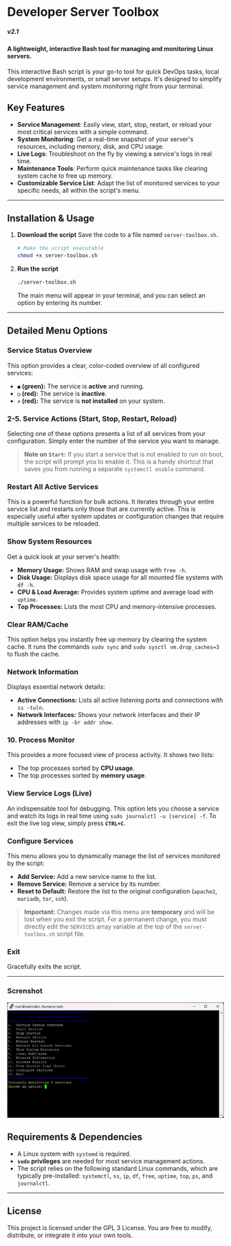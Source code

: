 # Developer Server Toolbox 
##### v2.1 

#### A lightweight, interactive Bash tool for managing and monitoring Linux servers.

This interactive Bash script is your go-to tool for quick DevOps tasks, local development environments, or small server setups. It's designed to simplify service management and system monitoring right from your terminal.

##  Key Features

  - **Service Management**: Easily view, start, stop, restart, or reload your most critical services with a simple command.
  - **System Monitoring**: Get a real-time snapshot of your server's resources, including memory, disk, and CPU usage.
  - **Live Logs**: Troubleshoot on the fly by viewing a service's logs in real time.
  - **Maintenance Tools**: Perform quick maintenance tasks like clearing system cache to free up memory.
  - **Customizable Service List**: Adapt the list of monitored services to your specific needs, all within the script's menu.

-----

##  Installation & Usage

1.  **Download the script**
    Save the code to a file named `server-toolbox.sh`.

    ```bash
    # Make the script executable
    chmod +x server-toolbox.sh
    ```

2.  **Run the script**

    ```bash
    ./server-toolbox.sh
    ```

    The main menu will appear in your terminal, and you can select an option by entering its number.

-----

##  Detailed Menu Options

###  Service Status Overview

This option provides a clear, color-coded overview of all configured services:

  - **`●` (green):** The service is **active** and running.
  - **`○` (red):** The service is **inactive**.
  - **`✗` (red):** The service is **not installed** on your system.

### 2-5. Service Actions (Start, Stop, Restart, Reload)

Selecting one of these options presents a list of all services from your configuration. Simply enter the number of the service you want to manage.

> **Note on `Start`:** If you start a service that is not enabled to run on boot, the script will prompt you to enable it. This is a handy shortcut that saves you from running a separate `systemctl enable` command.

###  Restart All Active Services

This is a powerful function for bulk actions. It iterates through your entire service list and restarts only those that are currently active. This is especially useful after system updates or configuration changes that require multiple services to be reloaded.

###  Show System Resources

Get a quick look at your server's health:

  - **Memory Usage:** Shows RAM and swap usage with `free -h`.
  - **Disk Usage:** Displays disk space usage for all mounted file systems with `df -h`.
  - **CPU & Load Average:** Provides system uptime and average load with `uptime`.
  - **Top Processes:** Lists the most CPU and memory-intensive processes.

### Clear RAM/Cache

This option helps you instantly free up memory by clearing the system cache. It runs the commands `sudo sync` and `sudo sysctl vm.drop_caches=3` to flush the cache.

###  Network Information

Displays essential network details:

  - **Active Connections:** Lists all active listening ports and connections with `ss -tuln`.
  - **Network Interfaces:** Shows your network interfaces and their IP addresses with `ip -br addr show`.

### 10\. Process Monitor

This provides a more focused view of process activity. It shows two lists:

  - The top processes sorted by **CPU usage**.
  - The top processes sorted by **memory usage**.

###  View Service Logs (Live)

An indispensable tool for debugging. This option lets you choose a service and watch its logs in real time using `sudo journalctl -u [service] -f`. To exit the live log view, simply press **`CTRL+C`**.

###  Configure Services

This menu allows you to dynamically manage the list of services monitored by the script:

  - **Add Service:** Add a new service name to the list.
  - **Remove Service:** Remove a service by its number.
  - **Reset to Default:** Restore the list to the original configuration (`apache2`, `mariadb`, `tor`, `ssh`).

> **Important:** Changes made via this menu are **temporary** and will be lost when you exit the script. For a permanent change, you must directly edit the `SERVICES` array variable at the top of the `server-toolbox.sh` script file.

###  Exit

Gracefully exits the script.

-----

### Screnshot

![Dev Toolbox](server-toolbox.jpg)

##  Requirements & Dependencies

  - A Linux system with `systemd` is required.
  - **`sudo` privileges** are needed for most service management actions.
  - The script relies on the following standard Linux commands, which are typically pre-installed: `systemctl`, `ss`, `ip`, `df`, `free`, `uptime`, `top`, `ps`, and `journalctl`.

-----

##  License

This project is licensed under the GPL 3 License. You are free to modify, distribute, or integrate it into your own tools.
